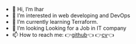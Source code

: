 - 👋 Hi, I’m Ihar
- 👀 I’m interested in web developing and DevOps
- 🌱 I’m currently learning Terraform.
- 💞️ I’m looking  Looking for a Job in IT company
- 📫 How to reach me: :point_right:[github](https://github.com/iusmanof/):point_left: :point_right:[cv](https://iusmanof.github.io/cv-react/):point_left:

